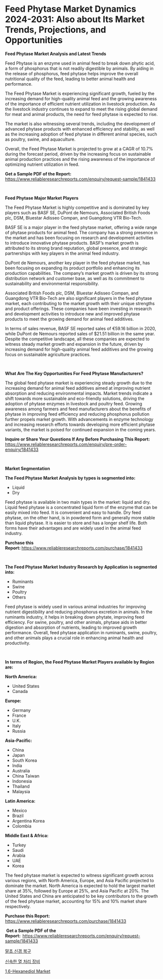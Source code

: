 <p><h1>Feed Phytase Market Dynamics 2024-2031: Also about Its Market Trends, Projections, and Opportunities</h1></p><p><strong>Feed Phytase Market Analysis and Latest Trends</strong></p>
<p><p>Feed Phytase is an enzyme used in animal feed to break down phytic acid, a form of phosphorus that is not readily digestible by animals. By aiding in the release of phosphorus, feed phytase helps improve the overall nutritional quality of the feed, leading to better animal health and performance.</p><p>The Feed Phytase Market is experiencing significant growth, fueled by the increasing demand for high-quality animal feed and the growing awareness of the importance of efficient nutrient utilization in livestock production. As the livestock industry continues to expand to meet the rising global demand for meat and animal products, the need for feed phytase is expected to rise.</p><p>The market is also witnessing several trends, including the development of advanced phytase products with enhanced efficiency and stability, as well as the increasing adoption of feed phytase in different animal species, such as poultry, swine, and aquaculture.</p><p>Overall, the Feed Phytase Market is projected to grow at a CAGR of 10.7% during the forecast period, driven by the increasing focus on sustainable animal production practices and the rising awareness of the importance of optimizing nutrient utilization in feed.</p></p>
<p><strong>Get a Sample PDF of the Report:&nbsp;</strong> <a href="https://www.reliableresearchreports.com/enquiry/request-sample/1841433">https://www.reliableresearchreports.com/enquiry/request-sample/1841433</a></p>
<p>&nbsp;</p>
<p><strong>Feed Phytase Major Market Players</strong></p>
<p><p>The Feed Phytase Market is highly competitive and is dominated by key players such as BASF SE, DuPont de Nemours, Associated British Foods plc, DSM, Bluestar Adisseo Compan, and Guangdong VTR Bio-Tech.</p><p>BASF SE is a major player in the feed phytase market, offering a wide range of phytase products for animal feed. The company has a strong presence in the market and has been focusing on research and development activities to introduce innovative phytase products. BASF’s market growth is attributed to its strong brand reputation, global presence, and strategic partnerships with key players in the animal feed industry.</p><p>DuPont de Nemours, another key player in the feed phytase market, has been focusing on expanding its product portfolio and enhancing its production capabilities. The company’s market growth is driven by its strong distribution network and customer base, as well as its commitment to sustainability and environmental responsibility.</p><p>Associated British Foods plc, DSM, Bluestar Adisseo Compan, and Guangdong VTR Bio-Tech are also significant players in the feed phytase market, each contributing to the market growth with their unique strengths and product offerings. These companies have been investing in research and development activities to introduce new and improved phytase products to meet the growing demand for animal feed additives.</p><p>In terms of sales revenue, BASF SE reported sales of €59.16 billion in 2020, while DuPont de Nemours reported sales of $21.51 billion in the same year. Despite the competitive landscape, all these companies are expected to witness steady market growth and expansion in the future, driven by increasing demand for high-quality animal feed additives and the growing focus on sustainable agriculture practices.</p></p>
<p>&nbsp;</p>
<p><strong>What Are The Key Opportunities For Feed Phytase Manufacturers?</strong></p>
<p><p>The global feed phytase market is experiencing steady growth due to the increasing demand for animal feed additives aimed at improving nutrient absorption and reducing environmental impacts. Market trends indicate a shift towards more sustainable and eco-friendly solutions, driving the adoption of phytase enzymes in livestock and poultry feed. Growing awareness among farmers and feed manufacturers about the benefits of phytase in improving feed efficiency and reducing phosphorus pollution further propels market growth. With advancements in enzyme technology and increasing research efforts towards developing more efficient phytase variants, the market is poised for continued expansion in the coming years.</p></p>
<p><strong>Inquire or Share Your Questions If Any Before Purchasing This Report:</strong> <a href="https://www.reliableresearchreports.com/enquiry/pre-order-enquiry/1841433">https://www.reliableresearchreports.com/enquiry/pre-order-enquiry/1841433</a></p>
<p>&nbsp;</p>
<p><strong>Market Segmentation</strong></p>
<p><strong>The Feed Phytase Market Analysis by types is segmented into:</strong></p>
<p><ul><li>Liquid</li><li>Dry</li></ul></p>
<p><p>Feed phytase is available in two main types in the market: liquid and dry. Liquid feed phytase is a concentrated liquid form of the enzyme that can be easily mixed into feed. It is convenient and easy to handle. Dry feed phytase, on the other hand, is in powdered form and generally more stable than liquid phytase. It is easier to store and has a longer shelf life. Both forms have their advantages and are widely used in the animal feed industry.</p></p>
<p><strong>Purchase this Report:&nbsp;</strong><a href="https://www.reliableresearchreports.com/purchase/1841433">https://www.reliableresearchreports.com/purchase/1841433</a></p>
<p>&nbsp;</p>
<p><strong>The Feed Phytase Market Industry Research by Application is segmented into:</strong></p>
<p><ul><li>Ruminants</li><li>Swine</li><li>Poultry</li><li>Others</li></ul></p>
<p><p>Feed phytase is widely used in various animal industries for improving nutrient digestibility and reducing phosphorus excretion in animals. In the ruminants industry, it helps in breaking down phytate, improving feed efficiency. For swine, poultry, and other animals, phytase aids in better digestion and absorption of nutrients, leading to improved growth performance. Overall, feed phytase application in ruminants, swine, poultry, and other animals plays a crucial role in enhancing animal health and productivity.</p></p>
<p>&nbsp;</p>
<p><strong>In terms of Region, the Feed Phytase Market Players available by Region are:</strong></p>
<p>
    <p> <strong> North America: </strong>
        <ul>
            <li>United States</li>
            <li>Canada</li>
        </ul>
        </p> 
    <p> <strong> Europe: </strong>
        <ul>
            <li>Germany</li>
            <li>France</li>
            <li>U.K.</li>
            <li>Italy</li>
            <li>Russia</li>
        </ul>
        </p> 
    <p> <strong> Asia-Pacific: </strong>
        <ul>
            <li>China</li>
            <li>Japan</li>
            <li>South Korea</li>
            <li>India</li>
            <li>Australia</li>
            <li>China Taiwan</li>
            <li>Indonesia</li>
            <li>Thailand</li>
            <li>Malaysia</li>
        </ul>
        </p> 
    <p> <strong> Latin America: </strong>
        <ul>
            <li>Mexico</li>
            <li>Brazil</li>
            <li>Argentina Korea</li>
            <li>Colombia</li>
        </ul>
        </p> 
    <p> <strong> Middle East & Africa: </strong>
        <ul>
            <li>Turkey</li>
            <li>Saudi</li>
            <li>Arabia</li>
            <li>UAE</li>
            <li>Korea</li>
        </ul>
    </p>
    </p>
<p><p>The feed phytase market is expected to witness significant growth across various regions, with North America, Europe, and Asia Pacific projected to dominate the market. North America is expected to hold the largest market share at 35%, followed by Europe at 25%, and Asia Pacific at 20%. The United States and China are anticipated to be key contributors to the growth of the feed phytase market, accounting for 15% and 10% market share respectively.</p></p>
<p><strong>Purchase this Report: </strong><a href="https://www.reliableresearchreports.com/purchase/1841433">https://www.reliableresearchreports.com/purchase/1841433</a></p>
<p>&nbsp;<strong>Get a Sample PDF of the Report:&nbsp;&nbsp;</strong><a href="https://www.reliableresearchreports.com/enquiry/request-sample/1841433">https://www.reliableresearchreports.com/enquiry/request-sample/1841433</a></p>
<p><strong></strong></p>
<p><p><a href="https://medium.com/@akhooha50888/%EB%A7%90%EC%B4%88-%EC%8B%A0%EA%B2%BD-%EC%88%98%EB%A6%AC-%EC%8B%9C%EC%9E%A5-%EB%B6%84%EC%84%9D-%EA%B7%B8-cagr-%EC%8B%9C%EC%9E%A5-%EC%84%B8%EB%B6%84%ED%99%94-%EB%B0%8F-%EC%84%B8%EA%B3%84-%EC%82%B0%EC%97%85-%EA%B0%9C%EC%9A%94-afe1884bfa65">말초 신경 복구</a></p><p><a href="https://medium.com/@akhooha50888/%EA%B8%89%EC%86%8D-%EC%97%B4%EC%B2%98%EB%A6%AC-%EC%9E%A5%EB%B9%84-%EC%8B%9C%EC%9E%A5-%EC%84%B1%EA%B3%B5%EC%A0%81%EC%9D%B8-%EB%B9%84%EC%A6%88%EB%8B%88%EC%8A%A4-%EC%A0%84%EB%9E%B5%EC%9D%98-%ED%95%B5%EC%8B%AC-%EC%9A%94%EC%86%8C-2031%EB%85%84%EA%B9%8C%EC%A7%80-%EC%98%88%EC%B8%A1-357ce00bc685">신속한 열 처리 장비</a></p><p><a href="https://view.publitas.com/reportprime-1/16-hexanediol-market-research-report-reveals-the-latest-trends-and-opportunities-of-this-market-for-period-from-2024-2031/">1,6-Hexanediol Market</a></p></p>